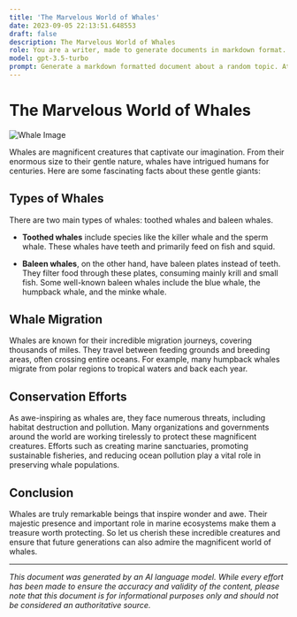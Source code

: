```yaml
---
title: 'The Marvelous World of Whales'
date: 2023-09-05 22:13:51.648553
draft: false
description: The Marvelous World of Whales
role: You are a writer, made to generate documents in markdown format. It is very important that all of the documents you generate are in valid markdown format.
model: gpt-3.5-turbo
prompt: Generate a markdown formatted document about a random topic. At the bottom, include a disclaimer explaining that the document was generated by you. The first line of the document should be the title. Make sure that the entire document is in proper markdown format, using a mix of various tags to make the document visually appealing.
---
```


# The Marvelous World of Whales

![Whale Image](https://images.unsplash.com/photo-1532788020515-3699860158cc?ixid=MnwxMjA3fDB8MHxzZWFyY2h8MXx8d2hhdCUyMHdoYWxlc3xlbnwwfHwwfHw%3D&ixlib=rb-1.2.1&auto=format&fit=crop&w=500&q=60)

Whales are magnificent creatures that captivate our imagination. From their enormous size to their gentle nature, whales have intrigued humans for centuries. Here are some fascinating facts about these gentle giants:

## Types of Whales

There are two main types of whales: toothed whales and baleen whales. 

- **Toothed whales** include species like the killer whale and the sperm whale. These whales have teeth and primarily feed on fish and squid.

- **Baleen whales**, on the other hand, have baleen plates instead of teeth. They filter food through these plates, consuming mainly krill and small fish. Some well-known baleen whales include the blue whale, the humpback whale, and the minke whale.

## Whale Migration

Whales are known for their incredible migration journeys, covering thousands of miles. They travel between feeding grounds and breeding areas, often crossing entire oceans. For example, many humpback whales migrate from polar regions to tropical waters and back each year.

## Conservation Efforts

As awe-inspiring as whales are, they face numerous threats, including habitat destruction and pollution. Many organizations and governments around the world are working tirelessly to protect these magnificent creatures. Efforts such as creating marine sanctuaries, promoting sustainable fisheries, and reducing ocean pollution play a vital role in preserving whale populations.

## Conclusion

Whales are truly remarkable beings that inspire wonder and awe. Their majestic presence and important role in marine ecosystems make them a treasure worth protecting. So let us cherish these incredible creatures and ensure that future generations can also admire the magnificent world of whales.

---

*This document was generated by an AI language model. While every effort has been made to ensure the accuracy and validity of the content, please note that this document is for informational purposes only and should not be considered an authoritative source.*
